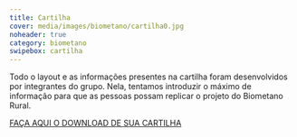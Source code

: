 ```yaml
---
title: Cartilha
cover: media/images/biometano/cartilha0.jpg
noheader: true
category: biometano
swipebox: cartilha
---
```


Todo o layout e as informações presentes na cartilha foram desenvolvidos por integrantes do grupo. Nela, tentamos introduzir o máximo de informação para que as pessoas possam replicar o projeto do Biometano Rural.

[FAÇA AQUI O DOWNLOAD DE SUA CARTILHA](/media/images/biometano/download_cartilha.png)
